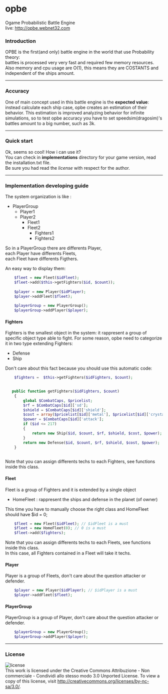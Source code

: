 opbe
====

Ogame Probabilistic Battle Engine  
live: http://opbe.webnet32.com

### Introduction
OPBE is the first(and only) battle engine in the world that use Probability theory:  
battles is processed very very fast and required few memory resources.  
Also memory and cpu usage are O(1), this means they are COSTANTS and independent of the ships amount.    

---

### Accuracy
One of main concept used in this battle engine is the **expected value**: instead calculate each ship case, opbe 
creates an estimation of their behavior. 
This estimation is improved analyzing behavior for infinite simulations, so 
to test opbe accuracy you have to set speedsim(dragosim)'s battles amount to a big number, such as 3k.  


---

### Quick start
Ok, seems so cool! How i can use it?  
You can check in **implementations** directory for your game version, read the installation.txt file.  
Be sure you had read the *license* with respect for the author.


---
### Implementation developing guide 
The system organization is like :
* PlayerGroup
   * Player1
   * Player2
      * Fleet1
      * Fleet2
         * Fighters1
         * Fighters2

So in a PlayerGroup there are differents Player,  
each Player have differents Fleets,  
each Fleet have differents Figthers.  

An easy way to display them:
```php   
    $fleet = new Fleet($idFleet);
    $fleet->add($this->getFighters($id, $count));
    
    $player = new Player($idPlayer);
    $player->addFleet($fleet);
    
    $playerGroup = new PlayerGroup();
    $playerGroup->addPlayer($player);
```

#### Fighters

Fighters is the smallest object in the system: it rappresent a group of specific object type able to fight.
For some reason, opbe need to categorize it in two type extending Fighters:
* Defense
* Ship

Don't care about this fact because you should use this automatic code:

```php
    $fighters =  $this->getFighters($idFighters, $count);
```    

```php
   
   public function getFighters($idFighters, $count)
    {
        global $CombatCaps, $pricelist;
        $rf = $CombatCaps[$id]['sd'];
        $shield = $CombatCaps[$id]['shield'];
        $cost = array($pricelist[$id]['metal'], $pricelist[$id]['crystal']);
        $power = $CombatCaps[$id]['attack'];
        if ($id <= 217)
        {
            return new Ship($id, $count, $rf, $shield, $cost, $power);
        }
        return new Defense($id, $count, $rf, $shield, $cost, $power);
    }
   
```

Note that you can assign differents techs to each Fighters, see functions inside this class. 

#### Fleet

Fleet is a group of Fighters and it is extended by a single object 
* HomeFleet : rappresent the ships and defense in the planet (of owner)

This time you have to manually choose the right class and HomeFleet should have $id = 0;

```php
    $fleet = new Fleet($idFleet); // $idFleet is a must
    $fleet = new HomeFleet(0); // 0 is a must
    $fleet->add($fighters);
```
Note that you can assign differents techs to each Fleets, see functions inside this class.   
In this case, all Fighters contained in a Fleet will take it techs.

#### Player

Player is a group of Fleets, don't care about the question attacker or defender.

```php
    $player = new Player($idPlayer); // $idPlayer is a must
    $player->addFleet($fleet);
```

#### PlayerGroup

PlayerGroup is a group of Player, don't care about the question attacker or defender.

```php
    $playerGroup = new PlayerGroup();
    $playerGroup->addPlayer($player);
```

---

### License

![license](http://i.creativecommons.org/l/by-nc-sa/3.0/88x31.png)  
This work is licensed under the Creative Commons Attribuzione - Non commerciale - Condividi allo stesso modo 3.0 Unported License. To view a copy of this license, visit http://creativecommons.org/licenses/by-nc-sa/3.0/.

